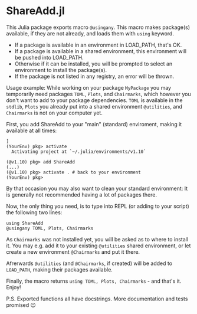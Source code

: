 # ShareAdd.jl

This Julia package exports macro `@usingany`. This macro makes package(s) available, if they are not already, and loads them with `using` keyword.

- If a package is available in an environment in LOAD_PATH, that's OK.
- If a package is available in a shared environment, this environment will be pushed into LOAD_PATH.
- Otherwise if it can be installed, you will be prompted to select an environment to install the package(s).
- If the package is not listed in any registry, an error will be thrown. 

Usage example: While working on your package `MyPackage` you may temporarily need packages `TOML`, `Plots`, and `Chairmarks`, which however you don't want to add to your package dependencies. `TOML` is available in the `stdlib`, `Plots` you already put into a shared environment `@utilities`, and `Chairmarks` is not on your computer yet. 

First, you add ShareAdd to your "main" (standard) enviroment, making it available at all times:

```
]
(YourEnv) pkg> activate 
  Activating project at `~/.julia/environments/v1.10`

(@v1.10) pkg> add ShareAdd
(...)
(@v1.10) pkg> activate . # back to your environment
(YourEnv) pkg> 
```

By that occasion you may also want to clean your standard environment: It is generally not recommended having a lot of packages there.

Now, the only thing you need, is to type into REPL (or adding to your script) the following two lines:

```
using ShareAdd
@usingany TOML, Plots, Chairmarks
```

As `Chairmarks` was not installed yet, you will be asked as to where to install it. You may e.g. add it to your existing `@utilities` shared environment, or let create a new environment `@Chairmarks` and put it there. 

Afrerwards `@utilities` (and `@Chairmarks`, if created) will be added to `LOAD_PATH`, making their packages available.

Finally, the macro returns `using TOML, Plots, Chairmarks` - and that's it. Enjoy!

P.S. Exported functions all have docstrings. More documentation and tests promised 😉